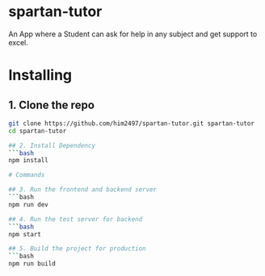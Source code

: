 # spartan-tutor

An App where a Student can ask for help in any subject and get support to excel. 

# Installing 

## 1. Clone the repo
```bash
git clone https://github.com/him2497/spartan-tutor.git spartan-tutor
cd spartan-tutor

## 2. Install Dependency 
```bash
npm install

# Commands

## 3. Run the frontend and backend server
```bash
npm run dev

## 4. Run the test server for backend
```bash
npm start

## 5. Build the project for production
```bash 
npm run build
